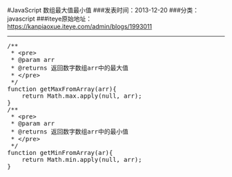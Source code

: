 #JavaScript 数组最大值最小值
###发表时间：2013-12-20
###分类：javascript
###iteye原始地址：<a href="https://kanpiaoxue.iteye.com/admin/blogs/1993011" target="_blank">https://kanpiaoxue.iteye.com/admin/blogs/1993011</a>

---

<div class="iteye-blog-content-contain" style="font-size: 14px;"> 
 <pre name="code" class="js">/**
 * &lt;pre&gt;
 * @param arr
 * @returns 返回数字数组arr中的最大值
 * &lt;/pre&gt;
 */
function getMaxFromArray(arr){
	return Math.max.apply(null, arr);
}
/**
 * &lt;pre&gt;
 * @param arr
 * @returns 返回数字数组arr中的最小值
 * &lt;/pre&gt;
 */
function getMinFromArray(ar){
	return Math.min.apply(null, arr);
}</pre> 
 <p>&nbsp;</p> 
</div>